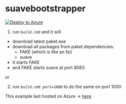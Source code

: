 # suavebootstrapper

[![Deploy to Azure](http://azuredeploy.net/deploybutton.png)](https://azuredeploy.net/)

1) run `build.cmd` and it will
  * download latest paket.exe
  * download all packages from paket.dependencies:
      * FAKE (which is like an fsi)
      * suave
  * it starts FAKE
  * and FAKE starts suave at port 8083
 
or 

2) run `build.cmd port=1000` to do the same on port 1000

This example last hosted on Azure -> [here](http://suavebootstrapper3f25.azurewebsites.net/)
